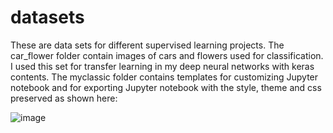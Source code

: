 # datasets
These are data sets for different supervised learning projects. The car_flower folder contain images of cars and flowers used for classification. I used this set for transfer learning in my deep neural networks with keras contents. 
The myclassic folder contains templates for customizing Jupyter notebook and for exporting Jupyter notebook with the style, theme and css preserved as shown here:

![image](https://user-images.githubusercontent.com/45580710/147376109-c43f0bea-aff0-4d3f-97a2-120968a1a1fc.png) 
